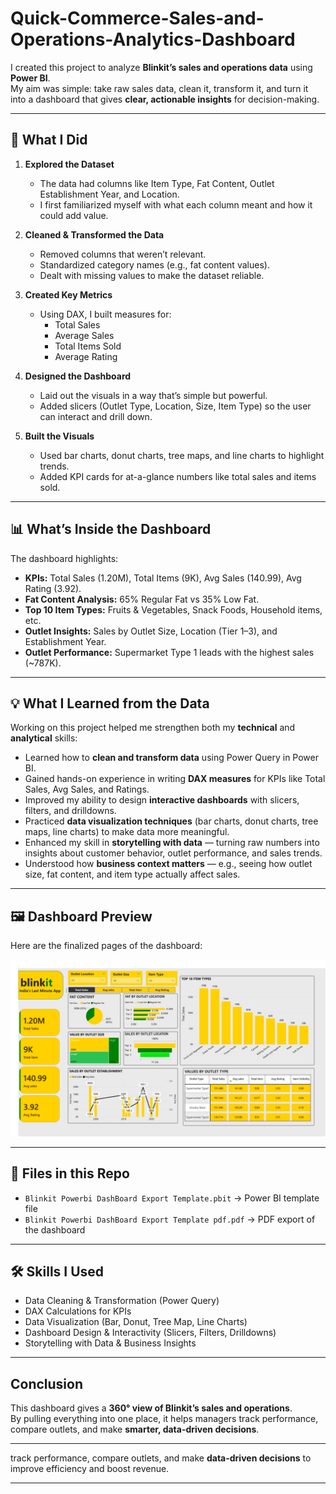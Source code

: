 # Quick-Commerce-Sales-and-Operations-Analytics-Dashboard 

I created this project to analyze **Blinkit’s sales and operations data** using **Power BI**.  
My aim was simple: take raw sales data, clean it, transform it, and turn it into a dashboard that gives **clear, actionable insights** for decision-making.  

---

## 🔨 What I Did  

1. **Explored the Dataset**  
   - The data had columns like Item Type, Fat Content, Outlet Establishment Year, and Location.  
   - I first familiarized myself with what each column meant and how it could add value.  

2. **Cleaned & Transformed the Data**  
   - Removed columns that weren’t relevant.  
   - Standardized category names (e.g., fat content values).  
   - Dealt with missing values to make the dataset reliable.  

3. **Created Key Metrics**  
   - Using DAX, I built measures for:  
     - Total Sales  
     - Average Sales  
     - Total Items Sold  
     - Average Rating  

4. **Designed the Dashboard**  
   - Laid out the visuals in a way that’s simple but powerful.  
   - Added slicers (Outlet Type, Location, Size, Item Type) so the user can interact and drill down.  

5. **Built the Visuals**  
   - Used bar charts, donut charts, tree maps, and line charts to highlight trends.  
   - Added KPI cards for at-a-glance numbers like total sales and items sold.  

---

## 📊 What’s Inside the Dashboard  

The dashboard highlights:  
- **KPIs:** Total Sales (1.20M), Total Items (9K), Avg Sales (140.99), Avg Rating (3.92).  
- **Fat Content Analysis:** 65% Regular Fat vs 35% Low Fat.  
- **Top 10 Item Types:** Fruits & Vegetables, Snack Foods, Household items, etc.  
- **Outlet Insights:** Sales by Outlet Size, Location (Tier 1–3), and Establishment Year.  
- **Outlet Performance:** Supermarket Type 1 leads with the highest sales (~787K).  

---

## 💡 What I Learned from the Data  

Working on this project helped me strengthen both my **technical** and **analytical** skills:  

- Learned how to **clean and transform data** using Power Query in Power BI.  
- Gained hands-on experience in writing **DAX measures** for KPIs like Total Sales, Avg Sales, and Ratings.  
- Improved my ability to design **interactive dashboards** with slicers, filters, and drilldowns.  
- Practiced **data visualization techniques** (bar charts, donut charts, tree maps, line charts) to make data more meaningful.  
- Enhanced my skill in **storytelling with data** — turning raw numbers into insights about customer behavior, outlet performance, and sales trends.  
- Understood how **business context matters** — e.g., seeing how outlet size, fat content, and item type actually affect sales.    

---

## 🖼️ Dashboard Preview  

Here are the finalized pages of the dashboard:

![Dashboard Preview](dashboard_images/blinkit_dashboard.png)
 
---

## 📂 Files in this Repo  

- `Blinkit Powerbi DashBoard Export Template.pbit` → Power BI template file  
- `Blinkit Powerbi DashBoard Export Template pdf.pdf` → PDF export of the dashboard    

---

## 🛠️ Skills I Used  

- Data Cleaning & Transformation (Power Query)  
- DAX Calculations for KPIs  
- Data Visualization (Bar, Donut, Tree Map, Line Charts)  
- Dashboard Design & Interactivity (Slicers, Filters, Drilldowns)  
- Storytelling with Data & Business Insights  

---

## Conclusion  

This dashboard gives a **360° view of Blinkit’s sales and operations**.  
By pulling everything into one place, it helps managers track performance, compare outlets, and make **smarter, data-driven decisions**.  

---
track performance, compare outlets, and make **data-driven decisions** to improve efficiency and boost revenue.  

---
